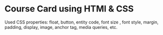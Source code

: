 #  Course Card using HTMl & CSS
 Used CSS properties: float, button, entity code, font size , font style, margin, padding, display, image, anchor tag, media queries, etc.
